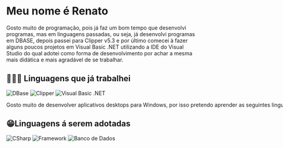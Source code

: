 # Meu nome é Renato

Gosto muito de programação, pois já faz um bom tempo que desenvolvi programas, mas em linguagens passadas, ou seja, já desenvolvi programas em DBASE, depois passei para Clipper v5.3 e por último comecei à fazer alguns poucos projetos em Visual Basic .NET utilizando a IDE do Visual Studio do qual adotei como forma de desenvolvimento por achar a mesma mais didática e mais agradável de se trabalhar.

<div style="width: max-content;">

## 👨🏼‍💻 Linguagens que já trabalhei

![DBase](https://img.shields.io/badge/Linguagem-Dbase-blue)
![Clipper](https://img.shields.io/badge/Linguagem-Clipper%20v5.3-blue)
![Visual Basic .NET](https://img.shields.io/badge/Linguagem-Visual%20Basic%20.NET-purple)

Gosto muito de desenvolver aplicativos desktops para Windows, por isso pretendo aprender as seguintes linguagens.

## 😁Linguagens á serem adotadas

![CSharp](https://img.shields.io/badge/Linguagem-CSharp-purple)
![Framework](https://img.shields.io/badge/Framework-.NET-purple)
![Banco de Dados](https://img.shields.io/badge/Banco%20de%20Dados-MySQL-blue)

